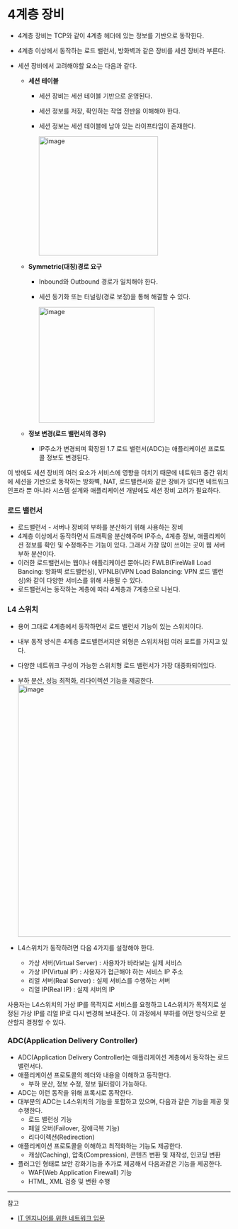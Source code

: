 # 4계층 장비

- 4계층 장비는 TCP와 같이 4계층 헤더에 있는 정보를 기반으로 동작한다. 
- 4계층 이상에서 동작하는 로드 밸런서, 방화벽과 같은 장비를 세션 장비라 부른다.

- 세션 장비에서 고려해야할 요소는 다음과 같다. 
  - **세션 테이블**
    - 세션 장비는 세션 테이블 기반으로 운영된다.
    - 세션 정보를 저장, 확인하는 작업 전반을 이해해야 한다.
    - 세션 정보는 세션 테이블에 남아 있는 라이프타임이 존재한다. 
  
      <img width="269" alt="image" src="https://github.com/rlaisqls/TIL/assets/81006587/b0b6330f-d87d-4fc7-a8d0-9778715f0d9b">
    
  - **Symmetric(대칭)경로 요구**
    - Inbound와 Outbound 경로가 일치해야 한다.
    - 세션 동기화 또는 터널링(경로 보정)을 통해 해결할 수 있다.
  
      <img width="261" alt="image" src="https://github.com/rlaisqls/TIL/assets/81006587/e0e40add-2e9f-4623-8518-cdff0dc8b963">
    
  - **정보 변경(로드 밸런서의 경우)**
    - IP주소가 변경되며 확장된 1.7 로드 밸런서(ADC)는 애플리케이션 프로토콜 정보도 변경된다. 
  
이 밖에도 세션 장비의 여러 요소가 서비스에 영향을 미치기 때문에 네트워크 중간 위치에 세션을 기반으로 동작하는 방화벽, NAT, 로드밸런서와 같은 장비가 있다면 네트워크 인프라 뿐 아니라 시스템 설계와 애플리케이션 개발에도 세션 장비 고려가 필요하다. 

### 로드 밸런서

- 로드밸런서 - 서버나 장비의 부하를 분산하기 위해 사용하는 장비
- 4계층 이상에서 동작하면서 트래픽을 분산해주며 IP주소, 4계층 정보, 애플리케이션 정보를 확인 및 수정해주는 기능이 있다. 그래서 가장 많이 쓰이는 곳이 웹 서버 부하 분산이다. 
- 이러한 로드밸런서는 웹이나 애플리케이션 뿐아니라 FWLB(FireWall Load Bancing: 방화벽 로드밸런싱), VPNLB(VPN Load Balancing: VPN 로드 밸런싱)와 같이 다양한 서비스를 위해 사용될 수 있다.
- 로드밸런서는 동작하는 계층에 따라 4계층과 7계층으로 나뉜다.

### L4 스위치 

- 용어 그대로 4계층에서 동작하면서 로드 밸런서 기능이 있는 스위치이다.
- 내부 동작 방식은 4계층 로드밸런서지만 외형은 스위치처럼 여러 포트를 가지고 있다. 
- 다양한 네트워크 구성이 가능한 스위치형 로드 밸런서가 가장 대중화되어있다. 
- 부하 분산, 성능 최적화, 리다이렉션 기능을 제공한다.
    <img width="569" alt="image" src="https://github.com/rlaisqls/TIL/assets/81006587/5f03e7a6-4f5b-41eb-959a-8583b8e21808">

- L4스위치가 동작하려면 다음 4가지를 설정해야 한다. 
  - 가상 서버(Virtual Server) : 사용자가 바라보는 실제 서비스
  - 가상 IP(Virtual IP) : 사용자가 접근해야 하는 서비스 IP 주소
  - 리얼 서버(Real Server) : 실제 서비스를 수행하는 서버
  - 리얼 IP(Real IP) : 실제 서버의 IP
  
사용자는 L4스위치의 가상 IP를 목적지로 서비스를 요청하고 L4스위치가 목적지로 설정된 가상 IP를 리얼 IP로 다시 변경해 보내준다. 이 과정에서 부하를 어떤 방식으로 분산할지 결정할 수 있다. 

### ADC(Application Delivery Controller)

- ADC(Application Delivery Controller)는 애플리케이션 계층에서 동작하는 로드 밸런서다. 
- 애플리케이션 프로토콜의 헤더와 내용을 이해하고 동작한다. 
  - 부하 분산, 정보 수정, 정보 필터링이 가능하다.
- ADC는 이런 동작을 위해 프록시로 동작한다. 
- 대부분의 ADC는 L4스위치의 기능을 포함하고 있으며, 다음과 같은 기능을 제공 및 수행한다.
  - 로드 밸런싱 기능
  - 페일 오버(Failover, 장애극복 기능)
  - 리다이렉션(Redirection)
- 애플리케이션 프로토콜을 이해하고 최적화하는 기능도 제공한다. 
  - 캐싱(Caching), 압축(Compression), 콘텐츠 변환 및 재작성, 인코딩 변환
- 플러그인 형태로 보안 강화기능을 추가로 제공해서 다음과같은 기능을 제공한다. 
  - WAF(Web Application Firewall) 기능
  - HTML, XML 검증 및 변환 수행

---
참고
- [IT 엔지니어를 위한 네트워크 입문](https://m.yes24.com/Goods/Detail/93997435)
